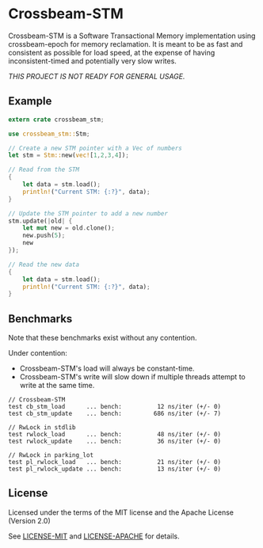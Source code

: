 # Crossbeam-STM

Crossbeam-STM is a Software Transactional Memory implementation using crossbeam-epoch for memory reclamation.
It is meant to be as fast and consistent as possible for load speed, at the expense of having
inconsistent-timed and potentially very slow writes.

_*THIS PROJECT IS NOT READY FOR GENERAL USAGE.*_


## Example

```rust
extern crate crossbeam_stm;

use crossbeam_stm::Stm;

// Create a new STM pointer with a Vec of numbers
let stm = Stm::new(vec![1,2,3,4]);

// Read from the STM
{
    let data = stm.load();
    println!("Current STM: {:?}", data);
}

// Update the STM pointer to add a new number
stm.update(|old| {
    let mut new = old.clone();
    new.push(5);
    new
});

// Read the new data
{
    let data = stm.load();
    println!("Current STM: {:?}", data);
}

```

## Benchmarks

Note that these benchmarks exist without any contention.

Under contention: 
- Crossbeam-STM's load will always be constant-time.
- Crossbeam-STM's write will slow down if multiple threads attempt to write at the same time.
```
// Crossbeam-STM
test cb_stm_load      ... bench:          12 ns/iter (+/- 0)
test cb_stm_update    ... bench:         686 ns/iter (+/- 7)

// RwLock in stdlib
test rwlock_load      ... bench:          48 ns/iter (+/- 0)
test rwlock_update    ... bench:          36 ns/iter (+/- 0)

// RwLock in parking_lot
test pl_rwlock_load   ... bench:          21 ns/iter (+/- 0)
test pl_rwlock_update ... bench:          13 ns/iter (+/- 0)
```

## License

Licensed under the terms of the MIT license and the Apache License (Version 2.0)

See [LICENSE-MIT](LICENSE-MIT) and [LICENSE-APACHE](LICENSE-APACHE) for details.
